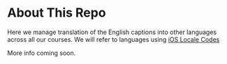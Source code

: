 # About This Repo

Here we manage translation of the English captions into other languages across all our courses. We will refer to languages using [iOS Locale Codes](https://gist.github.com/jacobbubu/1836273)

More info coming soon.
